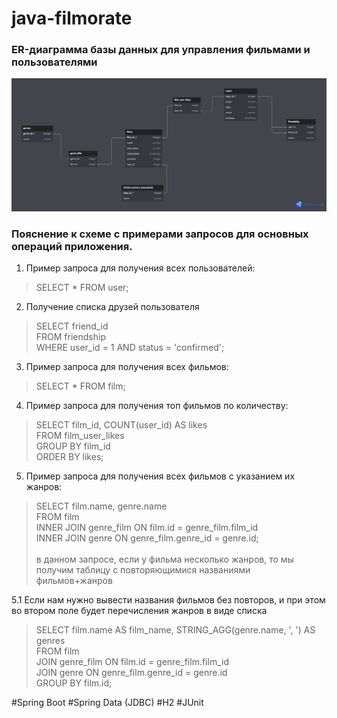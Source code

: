 # java-filmorate

### ER-диаграмма базы данных для управления фильмами и пользователями

![ER Diagram](assets/DB-Diagram.png)

### Пояснение к схеме с примерами запросов для основных операций приложения.

1. Пример запроса для получения всех пользователей:

> SELECT * FROM user;

2. Получение списка друзей пользователя

> SELECT friend_id <br />
> FROM friendship <br />
> WHERE user_id = 1 AND status = 'confirmed';

3. Пример запроса для получения всех фильмов:

> SELECT * FROM film;

4. Пример запроса для получения топ фильмов по количеству:

> SELECT film_id, COUNT(user_id) AS likes <br />
> FROM film_user_likes <br />
> GROUP BY film_id <br />
> ORDER BY likes;

5. Пример запроса для получения всех фильмов с указанием их жанров:

> SELECT film.name, genre.name  <br />
> FROM film  <br />
> INNER JOIN genre_film ON film.id = genre_film.film_id  <br />
> INNER JOIN genre ON genre_film.genre_id = genre.id; <br />
<br /> в данном запросе, если у фильма несколько жанров, то мы получим таблицу с повторяющимися названиями
> фильмов+жанров

5.1 Если нам нужно вывести названия фильмов без повторов, и при этом во втором поле будет перечисления жанров в виде
списка
> SELECT film.name AS film_name, STRING_AGG(genre.name, ', ') AS genres <br />
> FROM film <br />
> JOIN genre_film ON film.id = genre_film.film_id <br />
> JOIN genre ON genre_film.genre_id = genre.id <br />
> GROUP BY film.id;

#Spring Boot
#Spring Data (JDBC)
#H2
#JUnit
